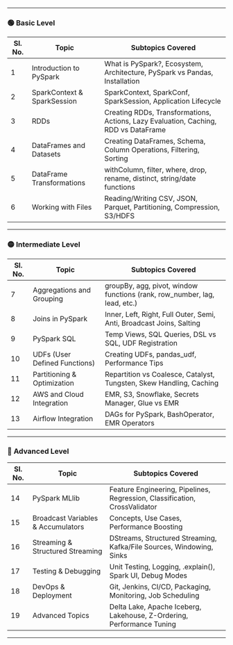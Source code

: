 
---

### 🟢 **Basic Level**

| Sl. No. | Topic                       | Subtopics Covered                                                                   |
| ------- | --------------------------- | ----------------------------------------------------------------------------------- |
| 1       | Introduction to PySpark     | What is PySpark?, Ecosystem, Architecture, PySpark vs Pandas, Installation          |
| 2       | SparkContext & SparkSession | SparkContext, SparkConf, SparkSession, Application Lifecycle                        |
| 3       | RDDs                        | Creating RDDs, Transformations, Actions, Lazy Evaluation, Caching, RDD vs DataFrame |
| 4       | DataFrames and Datasets     | Creating DataFrames, Schema, Column Operations, Filtering, Sorting                  |
| 5       | DataFrame Transformations   | withColumn, filter, where, drop, rename, distinct, string/date functions            |
| 6       | Working with Files          | Reading/Writing CSV, JSON, Parquet, Partitioning, Compression, S3/HDFS              |

---

### 🟡 **Intermediate Level**

| Sl. No. | Topic                         | Subtopics Covered                                                          |
| ------- | ----------------------------- | -------------------------------------------------------------------------- |
| 7       | Aggregations and Grouping     | groupBy, agg, pivot, window functions (rank, row\_number, lag, lead, etc.) |
| 8       | Joins in PySpark              | Inner, Left, Right, Full Outer, Semi, Anti, Broadcast Joins, Salting       |
| 9       | PySpark SQL                   | Temp Views, SQL Queries, DSL vs SQL, UDF Registration                      |
| 10      | UDFs (User Defined Functions) | Creating UDFs, pandas\_udf, Performance Tips                               |
| 11      | Partitioning & Optimization   | Repartition vs Coalesce, Catalyst, Tungsten, Skew Handling, Caching        |
| 12      | AWS and Cloud Integration     | EMR, S3, Snowflake, Secrets Manager, Glue vs EMR                           |
| 13      | Airflow Integration           | DAGs for PySpark, BashOperator, EMR Operators                              |

---

### 🔴 **Advanced Level**

| Sl. No. | Topic                              | Subtopics Covered                                                          |
| ------- | ---------------------------------- | -------------------------------------------------------------------------- |
| 14      | PySpark MLlib                      | Feature Engineering, Pipelines, Regression, Classification, CrossValidator |
| 15      | Broadcast Variables & Accumulators | Concepts, Use Cases, Performance Boosting                                  |
| 16      | Streaming & Structured Streaming   | DStreams, Structured Streaming, Kafka/File Sources, Windowing, Sinks       |
| 17      | Testing & Debugging                | Unit Testing, Logging, .explain(), Spark UI, Debug Modes                   |
| 18      | DevOps & Deployment                | Git, Jenkins, CI/CD, Packaging, Monitoring, Job Scheduling                 |
| 19      | Advanced Topics                    | Delta Lake, Apache Iceberg, Lakehouse, Z-Ordering, Performance Tuning      |

---
